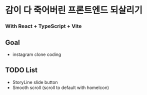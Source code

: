 

# 감이 다 죽어버린 프론트엔드 되살리기

### With React + TypeScript + Vite

## Goal
- instagram clone coding

## TODO List
- StoryLine slide button
- Smooth scroll (scroll to default with homeIcon)